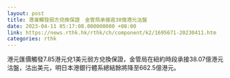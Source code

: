 ```yaml
---
layout: post
title: 港滙觸發弱方兌換保證　金管局承接逾38億港元沽盤
date: 2023-04-11 05:17:08.000000000 +08:00
link: https://news.rthk.hk/rthk/ch/component/k2/1695671-20230411.htm
categories: rthk
---
```


港元匯價觸發7.85港元兌1美元弱方兌換保證，金管局在紐約時段承接38.07億港元沽盤，沽出美元，明日本港銀行體系總結餘將降至662.5億港元。
